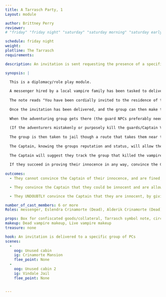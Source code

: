 ```yaml
---
title: A Tarrasch Party, 1
Layout: module

author: Brittney Perry
reviewer: 
# "friday" "friday night" "saturday" "saturday morning" "saturday early afternoon" "saturday early evening" "saturday night" "reaction" "tavern setup" "townsfolk" "randoms"

schedule: friday night
weight: 
plotline: The Tarrasch
requirements: 

description: An invitation is sent requesting the presence of a specific adventuring group by a group of local vampires. When they arrive, they find their vampire hosts slain, a piece of paper baring the Tarrasch symbol found clutched in a hand. The guards, alerted to the murder by an anonymous source, rush to the scene. The adventurers are arrested and transported to the local jail, where they must convince the Captain of their innocence.

synopsis: |

  This is a diplomacy/role play module.
  
  A messenger hired by a local vampire family has been tasked to deliver an invitation to a targeted adventuring group. These adventurers need to have prior contact with the Tarrasch and the Bishop from the Tarrasch Plotline of Stonewood. 
  
  The note reads "You have been cordially invited to the residence of the Crinamorte. Please present yourself there at your earliest convenience." Then signed in a flowing signature "Alderik Crinamorte"
  
  Once the invitation has been delivered, and the group can then make their way to the home of the Crinamorte Vampire Clan. They are not an old clan, but have been in the region long enough to have established winery. They are liked in Vindale. Therefore, there isn't any other information available on them. 
  
  When the adventuring group gets there (the guard NPCs preferably need to be around the corner, out of sight), they find the door open and the bodies of both on the floor. Clutched in the hand of one of the bodies is a piece of paper with the Tarrasch symbol.  The PCs are given 30-45 seconds to examine the scene after the paper is found, before the Vindale Guard shows up (on signal from the mod marshal). When the guards show up, the group is striped of weapons and arrested. "Restraints" are placed on their wrists (figure 8 loops that can be grasped or big enough to safely rep) 
  
  (If the adventurers mistakenly or purposely kill the guards/Captain Vintrel, a bigger, badder group will come and get them and the arrest will proceed as written.)
  
  The group is then taken to jail though a route that takes them near the Tavern, or within sight of the tavern. The message in doing this is the guard is showing off "Look what we got, better not step out of line" Once at the jail, they speak to the Captain of the Guard Dyinn Vintrel. The jail needs to have a circle of power, and the adventurers are placed within, hand restraints removed.
  
  The Captain, knowing the groups reputation and status, will allow them to talk and with persuasion (and with medium to much difficulty), convince Vintrel that they are innocent. If they are successful, the Captain will task them to prove it. 
  
  The Captain will suggest they track the group that killed the vampires, if such a group does exists. They will have to put up collateral in coin or magic items (either three platinum each or one magic item each) in order to be set free to track the group that killed the family and bring back proof that they are innocent. If they are successful in bringing proof, they will get all their items back. (If no PC tracker exists, the Captain will "offer the services of one of the human trackers in employ." He offers these services to them anytime after first light.)
  
  If they succeed in proving their innocence in any way, convince the Captain to let them track the assassin(s), and also mention the one they hunt is a Litch at any time, Captain Vintrel will return Saturday Night and speak to them again. The vampires will offer help/an alliance in hunting the Litch. 
  
outcomes:
  - They cannot convince the Captain of their innocence, and are fined, striped of all weapons, and are kept under watch during the feast days until they leave Vindale. They are given their items back at this time.

  - They convince the Captain that they could be innocent and are allowed to go and bring back proof. The Captain suggests they track the group that did it, if they exist. 

  - They UNDOUBTLY convince the Captain that they are innocent, by giving any proof that the group was able to gather at Stonewood. An alliance is formed right away with Captain Vintrel.

number_of_cast_members: 6 or more
Roles: messenger, Eslendra Crinamorte (Dead), Alderik Crinamorte (Dead), 3 or More vampire Vindale Guards (can include Captain), Dyinn Vintrel- Vampire Captain of the Guard 

props: Box for confiscated goods/collateral, Tarrasch symbol note, circle of power, figure 8 "restraints"
makeup: Dead vampire makeup, Live vampire makeup
treasure: none

hook: An invitation is delivered to a specific group of PCs
scenes:
  -
    oog: Unused cabin
    ig: Crinamorte Mansion
    flee_point: None
  -
    oog: Unused cabin 2
    ig: Vindale Jail
    flee_point: None


---
```

